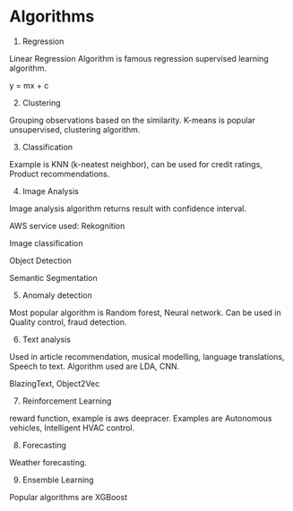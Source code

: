 # Algorithms

1. Regression

Linear Regression Algorithm is famous regression supervised learning algorithm.

y = mx + c

2. Clustering

Grouping observations based on the similarity. K-means is popular unsupervised, clustering algorithm.

3. Classification

Example is KNN (k-neatest neighbor), can be used for credit ratings, Product recommendations.

4. Image Analysis

Image analysis algorithm returns result with confidence interval.

AWS service used: Rekognition

Image classification

Object Detection

Semantic Segmentation

5. Anomaly detection

Most popular algorithm is Random forest, Neural network. Can be used in Quality control, fraud detection.

6. Text analysis

Used in article recommendation, musical modelling, language translations, Speech to text. Algorithm used are LDA, CNN.

BlazingText, Object2Vec

7. Reinforcement Learning

reward function, example is aws deepracer. Examples are Autonomous vehicles, Intelligent HVAC control.

8. Forecasting

Weather forecasting.

9. Ensemble Learning

Popular algorithms are XGBoost




